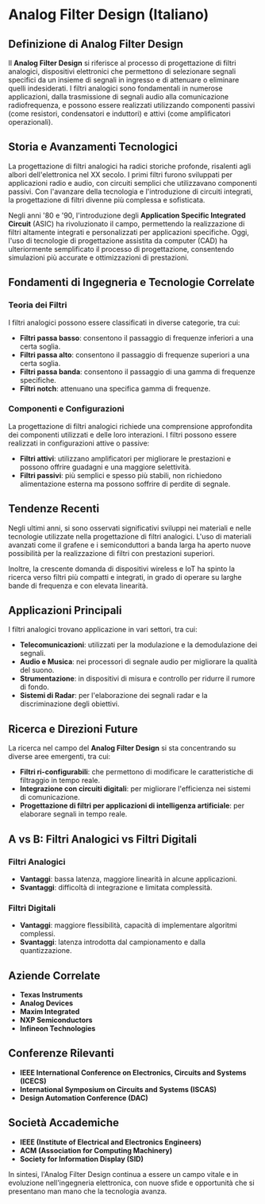 # Analog Filter Design (Italiano)

## Definizione di Analog Filter Design

Il **Analog Filter Design** si riferisce al processo di progettazione di filtri analogici, dispositivi elettronici che permettono di selezionare segnali specifici da un insieme di segnali in ingresso e di attenuare o eliminare quelli indesiderati. I filtri analogici sono fondamentali in numerose applicazioni, dalla trasmissione di segnali audio alla comunicazione radiofrequenza, e possono essere realizzati utilizzando componenti passivi (come resistori, condensatori e induttori) e attivi (come amplificatori operazionali).

## Storia e Avanzamenti Tecnologici

La progettazione di filtri analogici ha radici storiche profonde, risalenti agli albori dell'elettronica nel XX secolo. I primi filtri furono sviluppati per applicazioni radio e audio, con circuiti semplici che utilizzavano componenti passivi. Con l'avanzare della tecnologia e l'introduzione di circuiti integrati, la progettazione di filtri divenne più complessa e sofisticata.

Negli anni '80 e '90, l'introduzione degli **Application Specific Integrated Circuit** (ASIC) ha rivoluzionato il campo, permettendo la realizzazione di filtri altamente integrati e personalizzati per applicazioni specifiche. Oggi, l'uso di tecnologie di progettazione assistita da computer (CAD) ha ulteriormente semplificato il processo di progettazione, consentendo simulazioni più accurate e ottimizzazioni di prestazioni.

## Fondamenti di Ingegneria e Tecnologie Correlate

### Teoria dei Filtri

I filtri analogici possono essere classificati in diverse categorie, tra cui:

- **Filtri passa basso**: consentono il passaggio di frequenze inferiori a una certa soglia.
- **Filtri passa alto**: consentono il passaggio di frequenze superiori a una certa soglia.
- **Filtri passa banda**: consentono il passaggio di una gamma di frequenze specifiche.
- **Filtri notch**: attenuano una specifica gamma di frequenze.

### Componenti e Configurazioni

La progettazione di filtri analogici richiede una comprensione approfondita dei componenti utilizzati e delle loro interazioni. I filtri possono essere realizzati in configurazioni attive o passive:

- **Filtri attivi**: utilizzano amplificatori per migliorare le prestazioni e possono offrire guadagni e una maggiore selettività.
- **Filtri passivi**: più semplici e spesso più stabili, non richiedono alimentazione esterna ma possono soffrire di perdite di segnale.

## Tendenze Recenti

Negli ultimi anni, si sono osservati significativi sviluppi nei materiali e nelle tecnologie utilizzate nella progettazione di filtri analogici. L'uso di materiali avanzati come il grafene e i semiconduttori a banda larga ha aperto nuove possibilità per la realizzazione di filtri con prestazioni superiori.

Inoltre, la crescente domanda di dispositivi wireless e IoT ha spinto la ricerca verso filtri più compatti e integrati, in grado di operare su larghe bande di frequenza e con elevata linearità.

## Applicazioni Principali

I filtri analogici trovano applicazione in vari settori, tra cui:

- **Telecomunicazioni**: utilizzati per la modulazione e la demodulazione dei segnali.
- **Audio e Musica**: nei processori di segnale audio per migliorare la qualità del suono.
- **Strumentazione**: in dispositivi di misura e controllo per ridurre il rumore di fondo.
- **Sistemi di Radar**: per l'elaborazione dei segnali radar e la discriminazione degli obiettivi.

## Ricerca e Direzioni Future

La ricerca nel campo del **Analog Filter Design** si sta concentrando su diverse aree emergenti, tra cui:

- **Filtri ri-configurabili**: che permettono di modificare le caratteristiche di filtraggio in tempo reale.
- **Integrazione con circuiti digitali**: per migliorare l'efficienza nei sistemi di comunicazione.
- **Progettazione di filtri per applicazioni di intelligenza artificiale**: per elaborare segnali in tempo reale.

## A vs B: Filtri Analogici vs Filtri Digitali

### Filtri Analogici

- **Vantaggi**: bassa latenza, maggiore linearità in alcune applicazioni.
- **Svantaggi**: difficoltà di integrazione e limitata complessità.

### Filtri Digitali

- **Vantaggi**: maggiore flessibilità, capacità di implementare algoritmi complessi.
- **Svantaggi**: latenza introdotta dal campionamento e dalla quantizzazione.

## Aziende Correlate

- **Texas Instruments**
- **Analog Devices**
- **Maxim Integrated**
- **NXP Semiconductors**
- **Infineon Technologies**

## Conferenze Rilevanti

- **IEEE International Conference on Electronics, Circuits and Systems (ICECS)**
- **International Symposium on Circuits and Systems (ISCAS)**
- **Design Automation Conference (DAC)**

## Società Accademiche

- **IEEE (Institute of Electrical and Electronics Engineers)**
- **ACM (Association for Computing Machinery)**
- **Society for Information Display (SID)**

In sintesi, l'Analog Filter Design continua a essere un campo vitale e in evoluzione nell'ingegneria elettronica, con nuove sfide e opportunità che si presentano man mano che la tecnologia avanza.